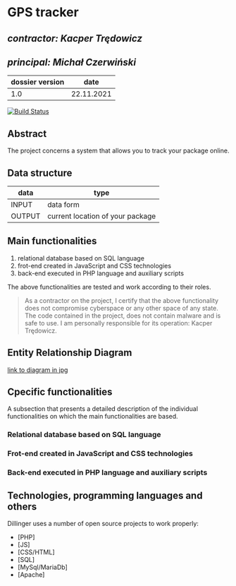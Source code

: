 # GPS tracker

## _contractor: Kacper Trędowicz_
## _principal: Michał Czerwiński_


| dossier version | date |
| ------ | ------ |
| 1.0 | 22.11.2021 |

[![Build Status](https://travis-ci.org/joemccann/dillinger.svg?branch=master)](https://travis-ci.org/joemccann/dillinger)

## Abstract 
The project concerns a system that allows you to track your package online.

## Data structure

| data | type |
| ------ | ------ |
| INPUT | data form |
| OUTPUT | current location of your package |

## Main functionalities

1. relational database based on SQL language
1. frot-end created in JavaScript and CSS technologies
1. back-end executed in PHP language and auxiliary scripts

The above functionalities are tested and work according to their roles.

> As a contractor on the project, I certify that the above functionality 
> does not compromise cyberspace or any other space of any state. 
> The code contained in the project, does not contain malware and is safe to use. 
> I am personally responsible for its operation: Kacper Trędowicz.

## Entity Relationship Diagram

[link to diagram in jpg][erd]

## Cpecific functionalities

A subsection that presents a detailed description of the individual functionalities on which the main functionalities are based.

### Relational database based on SQL language

### Frot-end created in JavaScript and CSS technologies

### Back-end executed in PHP language and auxiliary scripts

## Technologies, programming languages and others

Dillinger uses a number of open source projects to work properly:

- [PHP]
- [JS]
- [CSS/HTML]
- [SQL]
- [MySql/MariaDb]
- [Apache]

 [erd]: <https://github.com/Michal3456/example_project/blob/main/sprites/Untitled%20Diagram.jpg>
